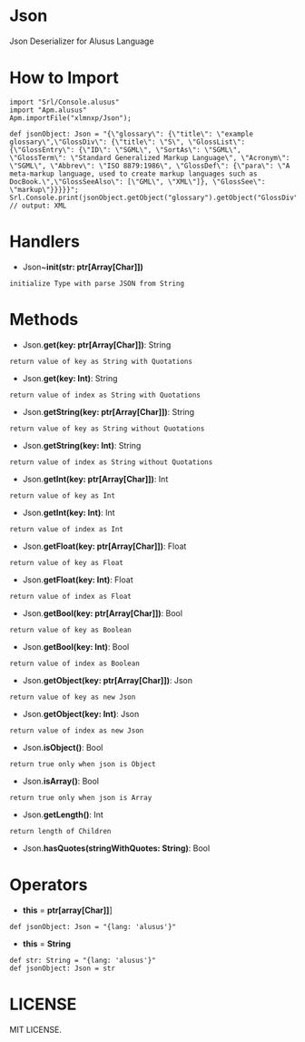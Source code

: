# Json
Json Deserializer for Alusus Language

# How to Import
```
import "Srl/Console.alusus"
import "Apm.alusus"
Apm.importFile("xlmnxp/Json");

def jsonObject: Json = "{\"glossary\": {\"title\": \"example glossary\",\"GlossDiv\": {\"title\": \"S\", \"GlossList\": {\"GlossEntry\": {\"ID\": \"SGML\",	\"SortAs\": \"SGML\", \"GlossTerm\": \"Standard Generalized Markup Language\", \"Acronym\": \"SGML\", \"Abbrev\": \"ISO 8879:1986\", \"GlossDef\": {\"para\": \"A meta-markup language, used to create markup languages such as DocBook.\",\"GlossSeeAlso\": [\"GML\", \"XML\"]}, \"GlossSee\": \"markup\"}}}}}";
Srl.Console.print(jsonObject.getObject("glossary").getObject("GlossDiv").getObject("GlossList").getObject("GlossEntry").getObject("GlossDef").getObject("GlossSeeAlso").getString(1)); // output: XML
```

# Handlers
- Json~**init(str: ptr[Array[Char]])**<br>
```
initialize Type with parse JSON from String
```

# Methods
- Json.**get(key: ptr[Array[Char]])**: String<br>
```
return value of key as String with Quotations
```
- Json.**get(key: Int)**: String<br>
```
return value of index as String with Quotations
```

- Json.**getString(key: ptr[Array[Char]])**: String<br>
```
return value of key as String without Quotations
```
- Json.**getString(key: Int)**: String<br>
```
return value of index as String without Quotations
```

- Json.**getInt(key: ptr[Array[Char]])**: Int<br>
```
return value of key as Int
```
- Json.**getInt(key: Int)**: Int<br>
```
return value of index as Int
```

- Json.**getFloat(key: ptr[Array[Char]])**: Float<br>
```
return value of key as Float
```
- Json.**getFloat(key: Int)**: Float<br>
```
return value of index as Float
```

- Json.**getBool(key: ptr[Array[Char]])**: Bool<br>
```
return value of key as Boolean
```
- Json.**getBool(key: Int)**: Bool<br>
```
return value of index as Boolean
```

- Json.**getObject(key: ptr[Array[Char]])**: Json<br>
```
return value of key as new Json
```
- Json.**getObject(key: Int)**: Json<br>
```
return value of index as new Json
```

- Json.**isObject()**: Bool<br>
```
return true only when json is Object
```
- Json.**isArray()**: Bool<br>
```
return true only when json is Array
```
- Json.**getLength()**: Int<br>
```
return length of Children 
```

- Json.**hasQuotes(stringWithQuotes: String)**: Bool<br>

# Operators
- **this** = **ptr[array[Char]]**]
```
def jsonObject: Json = "{lang: 'alusus'}"
```
- **this** = **String**
```
def str: String = "{lang: 'alusus'}"
def jsonObject: Json = str
```

# LICENSE
MIT LICENSE.